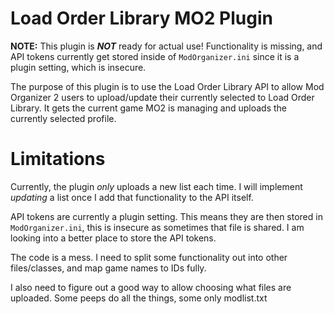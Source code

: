 # Load Order Library MO2 Plugin

**NOTE:** This plugin is **_NOT_** ready for actual use! Functionality is missing, and API tokens currently get stored inside of `ModOrganizer.ini` since it is a plugin setting, which is insecure.

The purpose of this plugin is to use the Load Order Library API to allow Mod Organizer 2 users to upload/update their currently selected to Load Order Library. It gets the current game MO2 is managing and uploads the currently selected profile.

# Limitations

Currently, the plugin _only_ uploads a new list each time. I will implement _updating_ a list once I add that functionality to the API itself.

API tokens are currently a plugin setting. This means they are then stored in `ModOrganizer.ini`, this is insecure as sometimes that file is shared. I am looking into a better place to store the API tokens.

The code is a mess. I need to split some functionality out into other files/classes, and map game names to IDs fully.

I also need to figure out a good way to allow choosing what files are uploaded. Some peeps do all the things, some only modlist.txt
